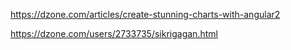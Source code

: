 https://dzone.com/articles/create-stunning-charts-with-angular2

https://dzone.com/users/2733735/sikrigagan.html